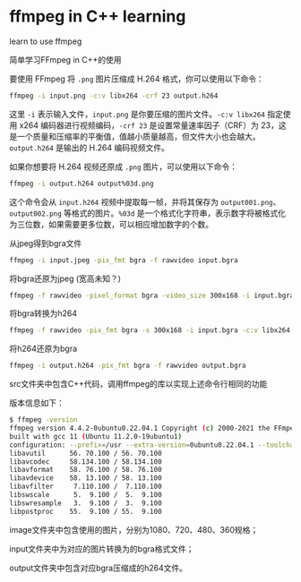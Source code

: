 # ffmpeg in C++ learning
learn to use ffmpeg

简单学习FFmpeg in C++的使用

要使用 FFmpeg 将 `.png` 图片压缩成 H.264 格式，你可以使用以下命令：
```bash
ffmpeg -i input.png -c:v libx264 -crf 23 output.h264
```
这里 `-i` 表示输入文件，`input.png` 是你要压缩的图片文件。`-c:v libx264` 指定使用 x264 编码器进行视频编码，`-crf 23` 是设置常量速率因子（CRF）为 23，这是一个质量和压缩率的平衡值，值越小质量越高，但文件大小也会越大。`output.h264` 是输出的 H.264 编码视频文件。

如果你想要将 H.264 视频还原成 `.png` 图片，可以使用以下命令：
```bash
ffmpeg -i output.h264 output%03d.png
```
这个命令会从 `input.h264` 视频中提取每一帧，并将其保存为 `output001.png`、`output002.png` 等格式的图片。`%03d` 是一个格式化字符串，表示数字将被格式化为三位数，如果需要更多位数，可以相应增加数字的个数。

从jpeg得到bgra文件
```bash
ffmpeg -i input.jpeg -pix_fmt bgra -f rawvideo input.bgra
```

将bgra还原为jpeg (宽高未知？)
```bash
ffmpeg -f rawvideo -pixel_format bgra -video_size 300x168 -i input.bgra output.jpeg  // 这里可行
```

将bgra转换为h264
```bash
ffmpeg -f rawvideo -pix_fmt bgra -s 300x168 -i input.bgra -c:v libx264 output.h264
```

将h264还原为bgra
```bash
ffmpeg -i output.h264 -pix_fmt bgra -f rawvideo output.bgra
```


src文件夹中包含C++代码，调用ffmpeg的库以实现上述命令行相同的功能

版本信息如下：
```bash
$ ffmpeg -version
ffmpeg version 4.4.2-0ubuntu0.22.04.1 Copyright (c) 2000-2021 the FFmpeg developers
built with gcc 11 (Ubuntu 11.2.0-19ubuntu1)
configuration: --prefix=/usr --extra-version=0ubuntu0.22.04.1 --toolchain=hardened --libdir=/usr/lib/x86_64-linux-gnu --incdir=/usr/include/x86_64-linux-gnu --arch=amd64 --enable-gpl --disable-stripping --enable-gnutls --enable-ladspa --enable-libaom --enable-libass --enable-libbluray --enable-libbs2b --enable-libcaca --enable-libcdio --enable-libcodec2 --enable-libdav1d --enable-libflite --enable-libfontconfig --enable-libfreetype --enable-libfribidi --enable-libgme --enable-libgsm --enable-libjack --enable-libmp3lame --enable-libmysofa --enable-libopenjpeg --enable-libopenmpt --enable-libopus --enable-libpulse --enable-librabbitmq --enable-librubberband --enable-libshine --enable-libsnappy --enable-libsoxr --enable-libspeex --enable-libsrt --enable-libssh --enable-libtheora --enable-libtwolame --enable-libvidstab --enable-libvorbis --enable-libvpx --enable-libwebp --enable-libx265 --enable-libxml2 --enable-libxvid --enable-libzimg --enable-libzmq --enable-libzvbi --enable-lv2 --enable-omx --enable-openal --enable-opencl --enable-opengl --enable-sdl2 --enable-pocketsphinx --enable-librsvg --enable-libmfx --enable-libdc1394 --enable-libdrm --enable-libiec61883 --enable-chromaprint --enable-frei0r --enable-libx264 --enable-shared
libavutil      56. 70.100 / 56. 70.100
libavcodec     58.134.100 / 58.134.100
libavformat    58. 76.100 / 58. 76.100
libavdevice    58. 13.100 / 58. 13.100
libavfilter     7.110.100 /  7.110.100
libswscale      5.  9.100 /  5.  9.100
libswresample   3.  9.100 /  3.  9.100
libpostproc    55.  9.100 / 55.  9.100
```

image文件夹中包含使用的图片，分别为1080、720、480、360规格；

input文件夹中为对应的图片转换为的bgra格式文件；

output文件夹中包含对应bgra压缩成的h264文件。
